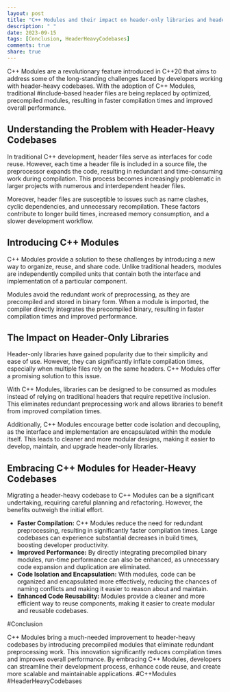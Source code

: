 ```yaml
---
layout: post
title: "C++ Modules and their impact on header-only libraries and header-heavy codebases"
description: " "
date: 2023-09-15
tags: [Conclusion, HeaderHeavyCodebases]
comments: true
share: true
---
```


C++ Modules are a revolutionary feature introduced in C++20 that aims to address some of the long-standing challenges faced by developers working with header-heavy codebases. With the adoption of C++ Modules, traditional #include-based header files are being replaced by optimized, precompiled modules, resulting in faster compilation times and improved overall performance.

## Understanding the Problem with Header-Heavy Codebases

In traditional C++ development, header files serve as interfaces for code reuse. However, each time a header file is included in a source file, the preprocessor expands the code, resulting in redundant and time-consuming work during compilation. This process becomes increasingly problematic in larger projects with numerous and interdependent header files.

Moreover, header files are susceptible to issues such as name clashes, cyclic dependencies, and unnecessary recompilation. These factors contribute to longer build times, increased memory consumption, and a slower development workflow.

## Introducing C++ Modules

C++ Modules provide a solution to these challenges by introducing a new way to organize, reuse, and share code. Unlike traditional headers, modules are independently compiled units that contain both the interface and implementation of a particular component.

Modules avoid the redundant work of preprocessing, as they are precompiled and stored in binary form. When a module is imported, the compiler directly integrates the precompiled binary, resulting in faster compilation times and improved performance.

## The Impact on Header-Only Libraries

Header-only libraries have gained popularity due to their simplicity and ease of use. However, they can significantly inflate compilation times, especially when multiple files rely on the same headers. C++ Modules offer a promising solution to this issue.

With C++ Modules, libraries can be designed to be consumed as modules instead of relying on traditional headers that require repetitive inclusion. This eliminates redundant preprocessing work and allows libraries to benefit from improved compilation times.

Additionally, C++ Modules encourage better code isolation and decoupling, as the interface and implementation are encapsulated within the module itself. This leads to cleaner and more modular designs, making it easier to develop, maintain, and upgrade header-only libraries.

## Embracing C++ Modules for Header-Heavy Codebases

Migrating a header-heavy codebase to C++ Modules can be a significant undertaking, requiring careful planning and refactoring. However, the benefits outweigh the initial effort.

* **Faster Compilation:** C++ Modules reduce the need for redundant preprocessing, resulting in significantly faster compilation times. Large codebases can experience substantial decreases in build times, boosting developer productivity.
* **Improved Performance:** By directly integrating precompiled binary modules, run-time performance can also be enhanced, as unnecessary code expansion and duplication are eliminated.
* **Code Isolation and Encapsulation:** With modules, code can be organized and encapsulated more effectively, reducing the chances of naming conflicts and making it easier to reason about and maintain.
* **Enhanced Code Reusability:** Modules provide a cleaner and more efficient way to reuse components, making it easier to create modular and reusable codebases.

#Conclusion

C++ Modules bring a much-needed improvement to header-heavy codebases by introducing precompiled modules that eliminate redundant preprocessing work. This innovation significantly reduces compilation times and improves overall performance. By embracing C++ Modules, developers can streamline their development process, enhance code reuse, and create more scalable and maintainable applications. #C++Modules #HeaderHeavyCodebases